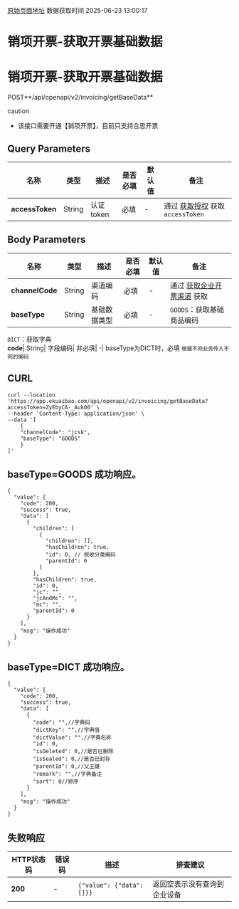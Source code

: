 [原始页面地址](https://docs.ekuaibao.com/docs/open-api/invoice/ouput-invocing-getBaseData)
数据获取时间 2025-06-23 13:00:17

# 销项开票-获取开票基础数据

# 销项开票-获取开票基础数据

POST**/api/openapi/v2/invoicing/getBaseData**

caution

  * 该接口需要开通【销项开票】，目前只支持合思开票



## Query Parameters​

名称| 类型| 描述| 是否必填| 默认值| 备注  
---|---|---|---|---|---  
**accessToken**|  String| 认证token| 必填| -| 通过 [获取授权](/docs/open-api/getting-started/auth) 获取 `accessToken`  
  
## Body Parameters​

名称| 类型| 描述| 是否必填| 默认值| 备注  
---|---|---|---|---|---  
**channelCode**|  String| 渠道编码| 必填| -| 通过 [获取企业开票渠道](/docs/open-api/datalink-extend/ouput-invocing-getChannel) 获取  
**baseType**|  String| 基础数据类型| 必填| -| `GOODS`：获取基础商品编码  
`DICT`：获取字典  
**code**|  String| 字段编码| 非必填| -| baseType为DICT时，必填 `根据不同业务传入不同的编码`   
  
  
## CURL​
    
    
    curl --location 'https://app.ekuaibao.com/api/openapi/v2/invoicing/getBaseData?accessToken=ZyEbyCA-_Auk00' \  
    --header 'Content-Type: application/json' \  
    --data '[  
        {  
        "channelCode": "jcsk",  
        "baseType": "GOODS"  
        }  
    ]'  
    

## baseType=GOODS 成功响应。​
    
    
    {  
      "value": {  
        "code": 200,  
        "success": true,  
        "data": [   
          {  
            "children": [  
              {  
                "children": [],  
                "hasChildren": true,  
                "id": 0, // 税收分类编码  
                "parentId": 0  
              }  
            ],  
            "hasChildren": true,  
            "id": 0,  
            "jc": "",  
            "jcAndMc": "",  
            "mc": "",  
            "parentId": 0  
          }  
        ],  
        "msg": "操作成功"  
      }  
    }  
    

## baseType=DICT 成功响应。​
    
    
    {  
      "value": {  
        "code": 200,  
        "success": true,  
        "data": [  
          {  
            "code": "",//字典码  
            "dictKey": "",//字典值  
            "dictValue": "",//字典名称  
            "id": 0,  
            "isDeleted": 0,//是否已删除  
            "isSealed": 0,//是否已封存  
            "parentId": 0,//父主键  
            "remark": "",//字典备注  
            "sort": 0//排序  
          }  
        ],  
        "msg": "操作成功"  
      }  
    }  
    

## 失败响应​

HTTP状态码| 错误码| 描述| 排查建议  
---|---|---|---  
**200**|  -| `{"value": {"data":[]}}`| 返回空表示没有查询到企业设备
